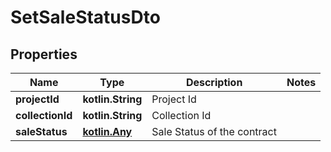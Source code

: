
# SetSaleStatusDto

## Properties
Name | Type | Description | Notes
------------ | ------------- | ------------- | -------------
**projectId** | **kotlin.String** | Project Id | 
**collectionId** | **kotlin.String** | Collection Id | 
**saleStatus** | [**kotlin.Any**](.md) | Sale Status of the contract | 



